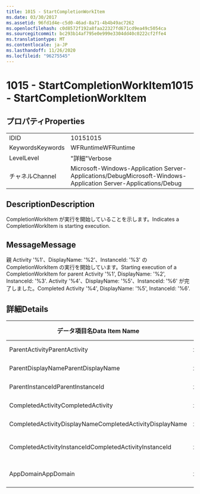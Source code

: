```yaml
---
title: 1015 - StartCompletionWorkItem
ms.date: 03/30/2017
ms.assetid: 96fd1d4e-c5d0-46ad-8a71-4b4b49ac7262
ms.openlocfilehash: c0d8572f192a8faa22327fd671cd9ea49c5054ca
ms.sourcegitcommit: bc293b14af795e0e999e3304dd40c0222cf2ffe4
ms.translationtype: MT
ms.contentlocale: ja-JP
ms.lasthandoff: 11/26/2020
ms.locfileid: "96275545"
---
```

# <a name="1015---startcompletionworkitem"></a><span data-ttu-id="c44c2-102">1015 - StartCompletionWorkItem</span><span class="sxs-lookup"><span data-stu-id="c44c2-102">1015 - StartCompletionWorkItem</span></span>

## <a name="properties"></a><span data-ttu-id="c44c2-103">プロパティ</span><span class="sxs-lookup"><span data-stu-id="c44c2-103">Properties</span></span>  
  
|||  
|-|-|  
|<span data-ttu-id="c44c2-104">ID</span><span class="sxs-lookup"><span data-stu-id="c44c2-104">ID</span></span>|<span data-ttu-id="c44c2-105">1015</span><span class="sxs-lookup"><span data-stu-id="c44c2-105">1015</span></span>|  
|<span data-ttu-id="c44c2-106">Keywords</span><span class="sxs-lookup"><span data-stu-id="c44c2-106">Keywords</span></span>|<span data-ttu-id="c44c2-107">WFRuntime</span><span class="sxs-lookup"><span data-stu-id="c44c2-107">WFRuntime</span></span>|  
|<span data-ttu-id="c44c2-108">Level</span><span class="sxs-lookup"><span data-stu-id="c44c2-108">Level</span></span>|<span data-ttu-id="c44c2-109">"詳細"</span><span class="sxs-lookup"><span data-stu-id="c44c2-109">Verbose</span></span>|  
|<span data-ttu-id="c44c2-110">チャネル</span><span class="sxs-lookup"><span data-stu-id="c44c2-110">Channel</span></span>|<span data-ttu-id="c44c2-111">Microsoft-Windows-Application Server-Applications/Debug</span><span class="sxs-lookup"><span data-stu-id="c44c2-111">Microsoft-Windows-Application Server-Applications/Debug</span></span>|  
  
## <a name="description"></a><span data-ttu-id="c44c2-112">Description</span><span class="sxs-lookup"><span data-stu-id="c44c2-112">Description</span></span>  

 <span data-ttu-id="c44c2-113">CompletionWorkItem が実行を開始していることを示します。</span><span class="sxs-lookup"><span data-stu-id="c44c2-113">Indicates a CompletionWorkItem is starting execution.</span></span>  
  
## <a name="message"></a><span data-ttu-id="c44c2-114">Message</span><span class="sxs-lookup"><span data-stu-id="c44c2-114">Message</span></span>  

 <span data-ttu-id="c44c2-115">親 Activity '%1'、DisplayName: '%2'、InstanceId: '%3' の CompletionWorkItem の実行を開始しています。</span><span class="sxs-lookup"><span data-stu-id="c44c2-115">Starting execution of a CompletionWorkItem for parent Activity '%1', DisplayName: '%2', InstanceId: '%3'.</span></span> <span data-ttu-id="c44c2-116">Activity '%4'、DisplayName: '%5'、InstanceId: '%6' が完了しました。</span><span class="sxs-lookup"><span data-stu-id="c44c2-116">Completed Activity '%4', DisplayName: '%5', InstanceId: '%6'.</span></span>  
  
## <a name="details"></a><span data-ttu-id="c44c2-117">詳細</span><span class="sxs-lookup"><span data-stu-id="c44c2-117">Details</span></span>  
  
|<span data-ttu-id="c44c2-118">データ項目名</span><span class="sxs-lookup"><span data-stu-id="c44c2-118">Data Item Name</span></span>|<span data-ttu-id="c44c2-119">データ項目の型</span><span class="sxs-lookup"><span data-stu-id="c44c2-119">Data Item Type</span></span>|<span data-ttu-id="c44c2-120">Description</span><span class="sxs-lookup"><span data-stu-id="c44c2-120">Description</span></span>|  
|--------------------|--------------------|-----------------|  
|<span data-ttu-id="c44c2-121">ParentActivity</span><span class="sxs-lookup"><span data-stu-id="c44c2-121">ParentActivity</span></span>|<span data-ttu-id="c44c2-122">xs:string</span><span class="sxs-lookup"><span data-stu-id="c44c2-122">xs:string</span></span>|<span data-ttu-id="c44c2-123">親アクティビティの型名。</span><span class="sxs-lookup"><span data-stu-id="c44c2-123">The type name of the parent activity.</span></span>|  
|<span data-ttu-id="c44c2-124">ParentDisplayName</span><span class="sxs-lookup"><span data-stu-id="c44c2-124">ParentDisplayName</span></span>|<span data-ttu-id="c44c2-125">xs:string</span><span class="sxs-lookup"><span data-stu-id="c44c2-125">xs:string</span></span>|<span data-ttu-id="c44c2-126">親アクティビティの表示名。</span><span class="sxs-lookup"><span data-stu-id="c44c2-126">The display name of the parent activity.</span></span>|  
|<span data-ttu-id="c44c2-127">ParentInstanceId</span><span class="sxs-lookup"><span data-stu-id="c44c2-127">ParentInstanceId</span></span>|<span data-ttu-id="c44c2-128">xs:string</span><span class="sxs-lookup"><span data-stu-id="c44c2-128">xs:string</span></span>|<span data-ttu-id="c44c2-129">親アクティビティのインスタンス ID。</span><span class="sxs-lookup"><span data-stu-id="c44c2-129">The instance id of the parent activity.</span></span>|  
|<span data-ttu-id="c44c2-130">CompletedActivity</span><span class="sxs-lookup"><span data-stu-id="c44c2-130">CompletedActivity</span></span>|<span data-ttu-id="c44c2-131">xs:string</span><span class="sxs-lookup"><span data-stu-id="c44c2-131">xs:string</span></span>|<span data-ttu-id="c44c2-132">完了したアクティビティの型名。</span><span class="sxs-lookup"><span data-stu-id="c44c2-132">The type name of the completed activity.</span></span>|  
|<span data-ttu-id="c44c2-133">CompletedActivityDisplayName</span><span class="sxs-lookup"><span data-stu-id="c44c2-133">CompletedActivityDisplayName</span></span>|<span data-ttu-id="c44c2-134">xs:string</span><span class="sxs-lookup"><span data-stu-id="c44c2-134">xs:string</span></span>|<span data-ttu-id="c44c2-135">完了したアクティビティの表示名。</span><span class="sxs-lookup"><span data-stu-id="c44c2-135">The display name of the completed activity.</span></span>|  
|<span data-ttu-id="c44c2-136">CompletedActivityInstanceId</span><span class="sxs-lookup"><span data-stu-id="c44c2-136">CompletedActivityInstanceId</span></span>|<span data-ttu-id="c44c2-137">xs:string</span><span class="sxs-lookup"><span data-stu-id="c44c2-137">xs:string</span></span>|<span data-ttu-id="c44c2-138">完了したアクティビティのインスタンス ID。</span><span class="sxs-lookup"><span data-stu-id="c44c2-138">The instance id of the completed activity.</span></span>|  
|<span data-ttu-id="c44c2-139">AppDomain</span><span class="sxs-lookup"><span data-stu-id="c44c2-139">AppDomain</span></span>|<span data-ttu-id="c44c2-140">xs:string</span><span class="sxs-lookup"><span data-stu-id="c44c2-140">xs:string</span></span>|<span data-ttu-id="c44c2-141">AppDomain.CurrentDomain.FriendlyName で返される文字列。</span><span class="sxs-lookup"><span data-stu-id="c44c2-141">The string returned by AppDomain.CurrentDomain.FriendlyName.</span></span>|
